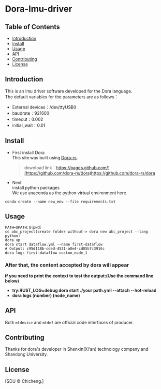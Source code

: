 # Dora-Imu-driver

## Table of Contents

- [Introduction](#introduction)
- [Install](#install)
- [Usage](#usage)
- [API](#api)
- [Contributing](#contributing)
- [License](#license)
  
## Introduction
  This is an Imu driver software developed for the Dora language.  
  The default variables for the parameters are as follows：
  - External devices：/dev/ttyUSB0
  - baudrate：921600
  - timeout：0.002
  - initial_wait：0.01
    
    
## Install
 + First install Dora  
   This site was built using [Dora-rs]([https://pages.github.com/](https://github.com/dora-rs/dora)https://github.com/dora-rs/dora).   
   >download link：https://pages.github.com/](https://github.com/dora-rs/dora)https://github.com/dora-rs/dora
+ Next  
  install python packages  
We use anaconda as the python virtual environment here.

```
conda create --name new_env --file requirements.txt
```

## Usage
```
PATH=$PATH:$(pwd)
cd abc_project(create folder without-> dora new abc_project --lang python)
dora up
dora start dataflow.yml --name first-dataflow
# Output: c95d118b-cded-4531-a0e4-cd85b7c3916c
dora logs first-dataflow custom_node_1
```
### After that, the content accepted by dora will appear   

**if you need to print the context to test the output:(Use the command line below)**  
- **try:RUST_LOG=debug dora start ./your path.yml --attach --hot-reload**  
- **dora logs (number) (node_name)** 

## API
Both `mtdevice` and `mtdef` are official code interfaces of producer.

## Contributing
Thanks for dora's developer in Shenxin(Xi'an) technology company and Shandong University.

## License

[SDU © Chicheng.]
